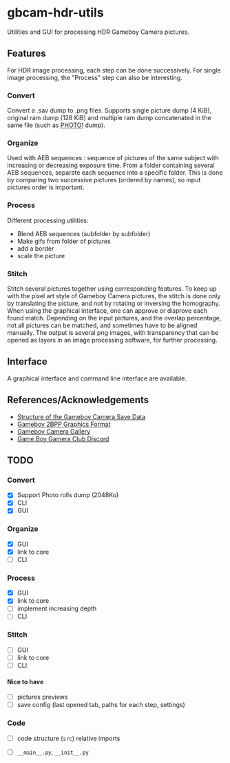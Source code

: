 # gbcam-hdr-utils

Utilities and GUI for processing HDR Gameboy Camera pictures.

## Features
For HDR image processing, each step can be done successively. For single image processing, the "Process" step can also be interesting.

### Convert
Convert a .sav dump to .png files. Supports single picture dump (4 KiB), original ram dump (128 KiB) and multiple ram dump concatenated in the same file (such as [PHOTO!](https://github.com/untoxa/gb-photo) dump).

### Organize
Used with AEB sequences : sequence of pictures of the same subject with increasing or decreasing exposure time. From a folder containing several AEB sequences, separate each sequence into a specific folder. This is done by comparing two successive pictures (ordered by names), so input pictures order is important.

### Process
Different processing utilities:
* Blend AEB sequences (subfolder by subfolder)
* Make gifs from folder of pictures
* add a border
* scale the picture

### Stitch
Stitch several pictures together using corresponding features. To keep up with the pixel art style of Gameboy Camera pictures, the stitch is done only by translating the picture, and not by rotating or inversing the homography.
When using the graphical interface, one can approve or disprove each found match. Depending on the input pictures, and the overlap percentage, not all pictures can be matched, and sometimes have to be aligned manually.
The output is several png images, with transparency that can be opened as layers in an image processing software, for further processing.

## Interface
A graphical interface and command line interface are available.

## References/Acknowledgements
* [Structure of the Gameboy Camera Save Data](https://funtography.online/wiki/Structure_of_the_Game_Boy_Camera_Save_Data)
* [Gameboy 2BPP Graphics Format](https://www.huderlem.com/demos/gameboy2bpp.html)
* [Gameboy Camera Gallery](https://github.com/HerrZatacke/gb-printer-web)
* [Game Boy Gamera Club Discord](https://discord.gg/C7WFJHG)

## TODO

### Convert
- [x] Support Photo rolls dump (2048Ko)
- [x] CLI
- [x] GUI

### Organize
- [x] GUI
- [x] link to core
- [ ] CLI

### Process
- [x] GUI
- [x] link to core
- [ ] implement increasing depth
- [ ] CLI

### Stitch
- [ ] GUI
- [ ] link to core
- [ ] CLI

#### Nice to have
- [ ] pictures previews
- [ ] save config (last opened tab, paths for each step, settings)

### Code

- [ ] code structure (`src`) relative imports
- [ ]  `__main__.py`,  `__init__.py`










